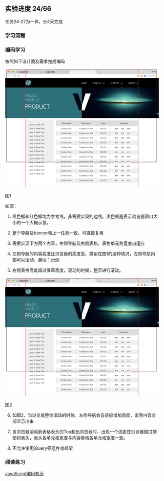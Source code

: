 ## 实验进度 24/66

任务24-27为一体，分4天完成


### 学习流程

### 编码学习

按照如下设计图及需求完成编码

<img src="./resource/pic-1.png" alt="图1"></img>

图1

如图：

1. 黑色框和红色框均为参考线，非需要实现的边线。黑色框是表示浏览器窗口大小的一个大概示意。

2. 整个导航及banner和上一任务一致，可直接复用

3. 需要实现下方两个内容，左侧导航及右侧表格，表格单元格宽度自适应

4. 左侧导航的内容高度比浏览器的高度高，类似在图1的这种情况，左侧导航内部可以滚动，类似：[示例](http://echarts.baidu.com/examples.html)

5. 右侧表格高度超过屏幕高度，滚动的时候，整页进行滚动。

<img src="./resource/pic-1.png" alt="图1"></img>

图2

6. 如图2，当浏览器整体滚动的时候，左侧导航会自适应增加高度，直至内容全部显示出来

7. 当浏览器滚动到表格表头的Top超出浏览器时，出现一个固定在浏览器窗口顶部的表头，表头各单元格宽度与内容表格各单元格宽度一致。

8. 不允许使用jQuery等组件或框架

### 阅读练习

[JavaScript编码规范](https://github.com/ecomfe/spec/blob/master/javascript-style-guide.md)